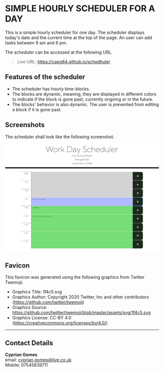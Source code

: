 # SIMPLE HOURLY SCHEDULER FOR A DAY

This is a simple hourly scheduler for one day. The scheduler displays today's date and the current time at the top of the page. An user can add tasks between 9 am and 6 pm.

The scheduler can be accessed at the following URL.

> Live URL: https://capg84.github.io/schedhuler

## Features of the scheduler
* The scheduler has hourly time-blocks.
* The blocks are dynamic, meaning, they are displayed in different colors to indicate if the block is gone past, currently ongoing or in the future.
* The blocks' behavior is also dynamic. The user is prevented from editing a block if it is gone past.

##

## Screenshots
The scheduler shall look like the following screenshot.

![this image](/assets/images/scheduler.png)

## Favicon
This favicon was generated using the following graphics from Twitter Twemoji:

- Graphics Title: 1f4c5.svg
- Graphics Author: Copyright 2020 Twitter, Inc and other contributors (https://github.com/twitter/twemoji)
- Graphics Source: https://github.com/twitter/twemoji/blob/master/assets/svg/1f4c5.svg
- Graphics License: CC-BY 4.0 (https://creativecommons.org/licenses/by/4.0/)

-------

## Contact Details
**Cyprian Gomes**
<br>email: cyprian.gomes@live.co.uk
<br>Mobile: 07545839711